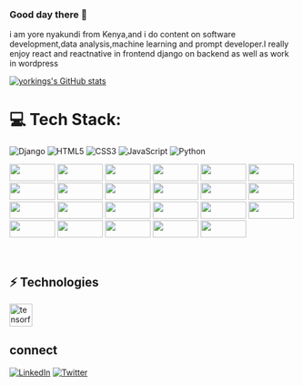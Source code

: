 ### Good day there 👋

i am yore nyakundi from Kenya,and i do content on software development,data analysis,machine learning and  prompt developer.I really enjoy react and reactnative in frontend django on backend as well as work in wordpress

[![yorkings's GitHub stats](https://github-readme-stats.vercel.app/api?username=yorkings)](https://github.com/anuraghazra/github-readme-stats)


# 💻 Tech Stack:
![Django](https://img.shields.io/badge/django-%23092E20.svg?style=for-the-badge&logo=django&logoColor=white) ![HTML5](https://img.shields.io/badge/html5-%23E34F26.svg?style=for-the-badge&logo=html5&logoColor=white) ![CSS3](https://img.shields.io/badge/css3-%231572B6.svg?style=for-the-badge&logo=css3&logoColor=white) ![JavaScript](https://img.shields.io/badge/javascript-%23323330.svg?style=for-the-badge&logo=javascript&logoColor=%23F7DF1E) ![Python](https://img.shields.io/badge/python-3670A0?style=for-the-badge&logo=python&logoColor=ffdd54)
<p align="left">
    <!-- Existing Logos with Corrections -->
    <img src="https://img.shields.io/badge/-PHP-black?style=flat-square&logo=php&logoColor=white" width="80" height="30"/>
    <img src="https://img.shields.io/badge/-Laravel-black?style=flat-square&logo=laravel&logoColor=white" width="80" height="30"/>
    <img src="https://img.shields.io/badge/-HTML5-black?style=flat-square&logo=html5&logoColor=white" width="80" height="30"/>
    <img src="https://img.shields.io/badge/-CSS3-black?style=flat-square&logo=css3&logoColor=white" width="80" height="30"/>
    <img src="https://img.shields.io/badge/-JavaScript-black?style=flat-square&logo=javascript" width="80" height="30"/>
    <img src="https://img.shields.io/badge/-Vue.js-black?style=flat-square&logo=vue.js&logoColor=white" width="80" height="30"/>
    <img src="https://img.shields.io/badge/-Next.js-black?style=flat-square&logo=next.js" width="80" height="30"/>
    <img src="https://img.shields.io/badge/-Nuxt-black?style=flat-square&logo=nuxtjs" width="80" height="30"/>
    <img src="https://img.shields.io/badge/-React-black?style=flat-square&logo=react" width="80" height="30"/>
    <img src="https://img.shields.io/badge/-MongoDB-black?style=flat-square&logo=MongoDB" width="80" height="30"/>
    <img src="https://img.shields.io/badge/-Python-black?style=flat-square&logo=Python" width="80" height="30"/>
    <img src="https://img.shields.io/badge/-Flask-black?style=flat-square&logo=Flask" width="80" height="30"/>
    <img src="https://img.shields.io/badge/-Streamlit-black?style=flat-square&logo=Streamlit" width="80" height="30"/>
    <img src="https://img.shields.io/badge/-Django-black?style=flat-square&logo=Django" width="80" height="30"/>
    <img src="https://img.shields.io/badge/-Dart-black?style=flat-square&logo=Dart" width="80" height="30"/>
    <img src="https://img.shields.io/badge/-PHP-black?style=flat-square&logo=PHP" width="80" height="30"/>
    <img src="https://img.shields.io/badge/-Flutter-black?style=flat-square&logo=Flutter" width="80" height="30"/>
    <img src="https://img.shields.io/badge/-MySQL-black?style=flat-square&logo=mysql" width="80" height="30"/>
    <img src="https://img.shields.io/badge/-PostgreSQL-black?style=flat-square&logo=postgresql" width="80" height="30"/>
    <img src="https://img.shields.io/badge/-Prisma-black?style=flat-square&logo=prisma" width="80" height="30"/>
    <img src="https://img.shields.io/badge/-Dialogflow-black?style=flat-square&logo=Dialogflow" width="80" height="30"/>
    <img src="https://img.shields.io/badge/-Tensorflow-black?style=flat-square&logo=Tensorflow" width="80" height="30"/>
    <img src="https://img.shields.io/badge/-Linux-black?style=flat-square&logo=Linux" width="80" height="30"/>

</p><br />

## ⚡️ Technologies

<p align="left"> <a href="https://www.tensorflow.org" target="_blank" rel="noreferrer"> <img src="https://www.vectorlogo.zone/logos/tensorflow/tensorflow-icon.svg" alt="tensorflow" width="40" height="40"/> </a> </p>

## connect
[![LinkedIn](https://img.shields.io/badge/LinkedIn-%230077B5.svg?logo=linkedin&logoColor=white)](https://www.linkedin.com/in/yorke-nyakundi-013825239/)
 [![Twitter](https://img.shields.io/badge/Twitter-%231DA1F2.svg?logo=Twitter&logoColor=white)](https://twitter.com/NyakundiYorke)

